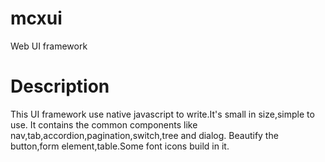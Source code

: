 # mcxui
Web UI framework 
# Description
This UI framework use native javascript to write.It's small in size,simple to use.
It contains the common components like nav,tab,accordion,pagination,switch,tree and dialog.
Beautify the button,form element,table.Some font icons build in it.

